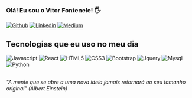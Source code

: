 ### Olá! Eu sou o Vitor Fontenele! 🖐

[![Github](https://img.shields.io/badge/GitHub-100000?style=for-the-badge&logo=github&logoColor=white)](https://github.com/vitorfontenele)
[![Linkedin](https://img.shields.io/badge/LinkedIn-0077B5?style=for-the-badge&logo=linkedin&logoColor=white)](https://www.linkedin.com/in/vitor-fontenele/)
[![Medium](https://img.shields.io/badge/Medium-12100E?style=for-the-badge&logo=medium&logoColor=white)](https://medium.com/@vitor_fontenele)

## Tecnologias que eu uso no meu dia
<div style = "display: inline_block">
 <img alt="Javascript" src="https://img.shields.io/badge/JavaScript-F7DF1E?style=for-the-badge&logo=javascript&logoColor=black">
 <img alt="React" src="https://img.shields.io/badge/React-20232A?style=for-the-badge&logo=react&logoColor=61DAFB">
 <img alt="HTML5" src="https://img.shields.io/badge/HTML5-E34F26?style=for-the-badge&logo=html5&logoColor=white">
 <img alt="CSS3" src="https://img.shields.io/badge/CSS3-1572B6?style=for-the-badge&logo=css3&logoColor=white">
 <img alt="Bootstrap" src="https://img.shields.io/badge/Bootstrap-563D7C?style=for-the-badge&logo=bootstrap&logoColor=white">
 <img alt="Jquery" src="https://img.shields.io/badge/jQuery-0769AD?style=for-the-badge&logo=jquery&logoColor=white">
 <img alt="Mysql" src="https://img.shields.io/badge/MySQL-00000F?style=for-the-badge&logo=mysql&logoColor=white">
 <img alt="Python" src="https://img.shields.io/badge/Python-3776AB?style=for-the-badge&logo=python&logoColor=white">
</div>

<br>

<i>"A mente que se abre a uma nova ideia jamais retornará ao seu tamanho original" (Albert Einstein)</i>


